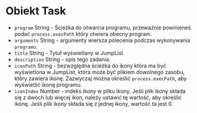 # Obiekt Task

* `program` String - Ścieżka do otwarcia programu, przeważnie powinieneś podać `process.execPath` który otwiera obecny program.
* `arguments` String - argumenty wiersza polecenia podczas wykonywania `programu`.
* `title` String - Tytuł wyświetlany w JumpList.
* `description` String - opis tego zadania.
* `iconPath` String - bezwzględna ścieżka do ikony która ma być wyświetlona w JumpList, która może być plikiem dowolnego zasobu, który zawiera ikonę. Zazwyczaj można określić `process.execPath`, aby wyświetlić ikonę programu.
* `iconIndex` Number - indeks ikony w pliku ikony. Jeśli plik ikony składa się z dwóch lub więcej ikon, należy ustawić tę wartość, aby określić ikonę. Jeśli plik ikony składa się z jednej ikony, wartość ta jest 0.